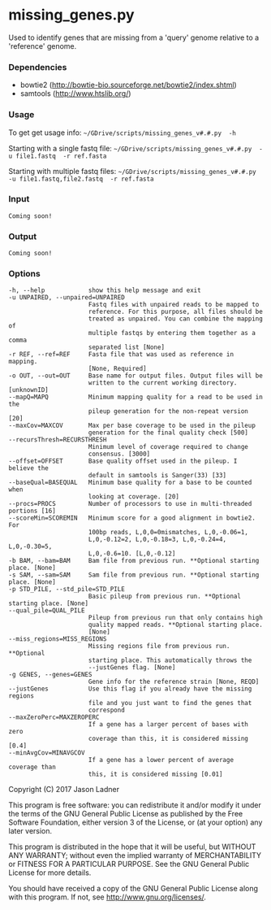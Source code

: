 # missing_genes.py
Used to identify genes that are missing from a 'query' genome relative to a 'reference' genome.

### Dependencies
- bowtie2 (http://bowtie-bio.sourceforge.net/bowtie2/index.shtml)
- samtools (http://www.htslib.org/)

### Usage

To get get usage info:
```~/GDrive/scripts/missing_genes_v#.#.py  -h```

Starting with a single fastq file:
```~/GDrive/scripts/missing_genes_v#.#.py  -u file1.fastq  -r ref.fasta```

Starting with multiple fastq files:
```~/GDrive/scripts/missing_genes_v#.#.py  -u file1.fastq,file2.fastq  -r ref.fasta```


### Input

```Coming soon!```

### Output

```Coming soon!```

### Options

  ```
  -h, --help            show this help message and exit
  -u UNPAIRED, --unpaired=UNPAIRED
                        Fastq files with unpaired reads to be mapped to
                        reference. For this purpose, all files should be
                        treated as unpaired. You can combine the mapping of
                        multiple fastqs by entering them together as a comma
                        separated list [None]
  -r REF, --ref=REF     Fasta file that was used as reference in mapping.
                        [None, Required]
  -o OUT, --out=OUT     Base name for output files. Output files will be
                        written to the current working directory. [unknownID]
  --mapQ=MAPQ           Minimum mapping quality for a read to be used in the
                        pileup generation for the non-repeat version [20]
  --maxCov=MAXCOV       Max per base coverage to be used in the pileup
                        generation for the final quality check [500]
  --recursThresh=RECURSTHRESH
                        Minimum level of coverage required to change
                        consensus. [3000]
  --offset=OFFSET       Base quality offset used in the pileup. I believe the
                        default in samtools is Sanger(33) [33]
  --baseQual=BASEQUAL   Minimum base quality for a base to be counted when
                        looking at coverage. [20]
  --procs=PROCS         Number of processors to use in multi-threaded portions [16]
  --scoreMin=SCOREMIN   Minimum score for a good alignment in bowtie2. For
                        100bp reads, L,0,0=0mismatches, L,0,-0.06=1,
                        L,0,-0.12=2, L,0,-0.18=3, L,0,-0.24=4, L,0,-0.30=5,
                        L,0,-0.6=10. [L,0,-0.12]
  -b BAM, --bam=BAM     Bam file from previous run. **Optional starting place. [None]
  -s SAM, --sam=SAM     Sam file from previous run. **Optional starting place. [None]
  -p STD_PILE, --std_pile=STD_PILE
                        Basic pileup from previous run. **Optional starting place. [None]
  --qual_pile=QUAL_PILE
                        Pileup from previous run that only contains high
                        quality mapped reads. **Optional starting place.
                        [None]
  --miss_regions=MISS_REGIONS
                        Missing regions file from previous run. **Optional
                        starting place. This automatically throws the
                        --justGenes flag. [None]
  -g GENES, --genes=GENES
                        Gene info for the reference strain [None, REQD]
  --justGenes           Use this flag if you already have the missing regions
                        file and you just want to find the genes that
                        correspond
  --maxZeroPerc=MAXZEROPERC
                        If a gene has a larger percent of bases with zero
                        coverage than this, it is considered missing [0.4]
  --minAvgCov=MINAVGCOV
                        If a gene has a lower percent of average coverage than
                        this, it is considered missing [0.01]
  ```



Copyright (C) 2017  Jason Ladner

This program is free software: you can redistribute it and/or modify
it under the terms of the GNU General Public License as published by
the Free Software Foundation, either version 3 of the License, or
(at your option) any later version.

This program is distributed in the hope that it will be useful,
but WITHOUT ANY WARRANTY; without even the implied warranty of
MERCHANTABILITY or FITNESS FOR A PARTICULAR PURPOSE.  See the
GNU General Public License for more details.

You should have received a copy of the GNU General Public License
along with this program.  If not, see <http://www.gnu.org/licenses/>.
